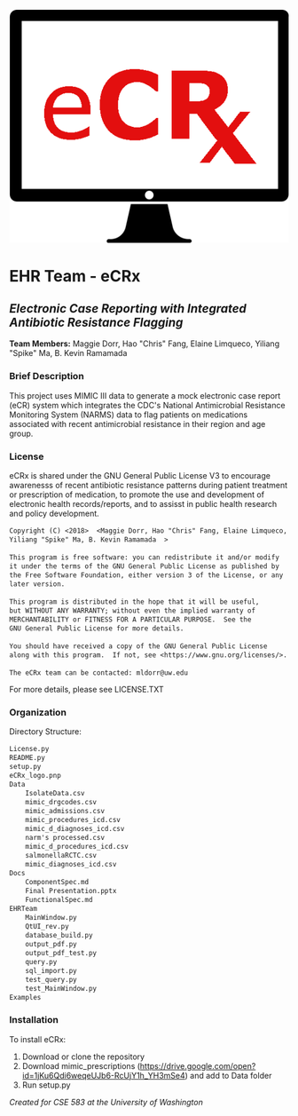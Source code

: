![logo](eCRx_logo.png)  
  
# EHR Team - eCRx
## *Electronic Case Reporting with Integrated Antibiotic Resistance Flagging*  
**Team Members:** Maggie Dorr, Hao "Chris" Fang, Elaine Limqueco, Yiliang "Spike" Ma, B. Kevin Ramamada  
  
### Brief Description  
This project uses MIMIC III data to generate a mock electronic case report (eCR) system which integrates the CDC's National Antimicrobial Resistance Monitoring System (NARMS) data to flag patients on medications associated with recent antimicrobial resistance in their region and age group.  
  
### License  
eCRx is shared under the GNU General Public License V3 to encourage awarenesss of recent antibiotic resistance patterns during patient treatment or prescription of medication, to promote the use and development of electronic health records/reports, and to assisst in public health research and policy development.

    Copyright (C) <2018>  <Maggie Dorr, Hao "Chris" Fang, Elaine Limqueco, Yiliang "Spike" Ma, B. Kevin Ramamada  >

    This program is free software: you can redistribute it and/or modify
    it under the terms of the GNU General Public License as published by
    the Free Software Foundation, either version 3 of the License, or any
    later version.

    This program is distributed in the hope that it will be useful,
    but WITHOUT ANY WARRANTY; without even the implied warranty of
    MERCHANTABILITY or FITNESS FOR A PARTICULAR PURPOSE.  See the
    GNU General Public License for more details.

    You should have received a copy of the GNU General Public License
    along with this program.  If not, see <https://www.gnu.org/licenses/>.

    The eCRx team can be contacted: mldorr@uw.edu
 
For more details, please see LICENSE.TXT

  
### Organization  
Directory Structure:   

    License.py  
    README.py  
    setup.py  
    eCRx_logo.pnp  
    Data  
        IsolateData.csv
        mimic_drgcodes.csv  
        mimic_admissions.csv  
        mimic_procedures_icd.csv  
        mimic_d_diagnoses_icd.csv  
        narm's processed.csv  
        mimic_d_procedures_icd.csv  
        salmonellaRCTC.csv  
        mimic_diagnoses_icd.csv  
    Docs  
        ComponentSpec.md  
        Final Presentation.pptx	 
        FunctionalSpec.md  
    EHRTeam  
        MainWindow.py    
        QtUI_rev.py  
        database_build.py  
        output_pdf.py  
        output_pdf_test.py
        query.py  
        sql_import.py  
        test_query.py  
        test_MainWindow.py  
    Examples  
        

### Installation  
To install eCRx:   
1. Download or clone the repository  
2. Download mimic_prescriptions (https://drive.google.com/open?id=1jKu6Qdi6weqeUJb6-RcUjY1h_YH3mSe4) and add to Data folder  
3. Run setup.py  
  
*Created for CSE 583 at the University of Washington*
